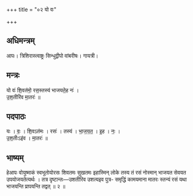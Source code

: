 +++
title = "०२ यो वः"

+++
## अधिमन्त्रम्
आपः। त्रिशिरास्त्वाष्ट्रः सिन्धुद्वीपो वांबरीषः। गायत्री।

## मन्त्रः
यो वः॑ शि॒वत॑मो॒ रस॒स्तस्य॑ भाजयते॒ह नः॑ ।  
उ॒श॒तीरि॑व मा॒तरः॑ ॥

## पदपाठः
यः । वः॒ । शि॒वऽत॑मः । रसः॑ । तस्य॑ । भा॒ज॒य॒त॒ । इ॒ह । नः॒ ।  
उ॒श॒तीःऽइ॑व । मा॒तरः॑ ॥

## भाष्यम्
हेआपः वोयुष्माकं स्वभूतोयोरसः शिवतमः सुखतमः इहास्मिन् लोके तस्य तं रसं नोस्मान् भाजयत सेवयत उपयोजयतेत्यर्थः । तत्र दृष्टान्तः—उशतीरिव उशत्यइव पुत्र- समृद्धिं कामयमाना मातरः स्तन्यं रसं यथा भाजयन्ति प्रापयन्ति तद्वत् ॥ २ ॥